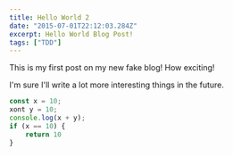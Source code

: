 ```yaml
---
title: Hello World 2
date: "2015-07-01T22:12:03.284Z"
excerpt: Hello World Blog Post!
tags: ["TDD"]
---
```


This is my first post on my new fake blog! How exciting!

I'm sure I'll write a lot more interesting things in the future.

```Javascript
const x = 10;
xont y = 10;
console.log(x + y);
if (x == 10) {
    return 10
}
```